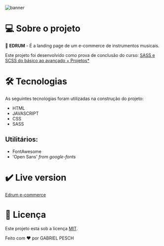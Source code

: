 ![banner](https://user-images.githubusercontent.com/91437516/174940842-bf819908-77cd-4795-9a4e-c1b111c1f617.png)


# :computer: Sobre o projeto

:musical_note: **EDRUM** - É a landing page de um e-commerce de instrumentos musicais.

Este projeto foi desenvolvido como prova de conclusão do curso: [SASS e SCSS do básico ao avançado + Projetos*](https://www.udemy.com/course/sass-e-scss-do-basico-ao-avancado-projetos/)  

# :hammer_and_wrench: Tecnologias

As seguintes tecnologias foram utilizadas na construção do projeto:

+ HTML
+ JAVASCRIPT
+ CSS
+ SASS

## Utilitários:

+ FontAwesome
+ 'Open Sans' *from google-fonts*

# :heavy_check_mark: Live version

[Edrum e-commerce](https://e-drum-commerce.vercel.app/)

# :notebook: Licença

Este projeto esta sob a licença [MIT](LICENSE.md).

Feito com :hearts: por GABRIEL PESCH
